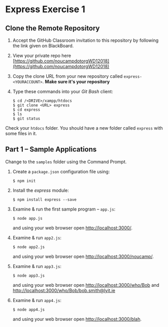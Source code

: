# Express Exercise 1

## Clone the Remote Repository

1.	Accept the GitHub Classroom invitation to this repository by following the link given on BlackBoard.

1.  View your private repo here [https://github.com/noucampdotorgWD12018](https://github.com/noucampdotorgWD12018)

1.	Copy the clone URL from your new repository called ``express-<YOURACCOUNT>``.  **Make sure it's your repository**

1.	Type these commands into your *Git Bash* client:

	```
	$ cd /<DRIVE>/xampp/htdocs   
	$ git clone <URL> express
	$ cd express
	$ ls
	$ git status

	```

Check your ``htdocs`` folder.  You should have a new folder called ``express`` with some files in it.

## Part 1 – Sample Applications

Change to the ``samples`` folder using the Command Prompt.

1.  Create a ``package.json`` configuration file using:

    ```
    $ npm init
    ```

1.  Install the _express_ module:

    ```
    $ npm install express --save
    ```

1.	Examine & run the first sample program – ``app.js``:

	```
	$ node app.js

	```

	and using your web browser open [http://localhost:3000/](http://localhost:3000/).

1.	Examine & run ``app2.js``:

	```
	$ node app2.js

	```

	and using your web browser open [http://localhost:3000/noucamp/](http://localhost:3000/noucamp/).

1.	Examine & run ``app3.js``:

	```
	$ node app3.js

	```

	and using your web browser open [http://localhost:3000/who/Bob](http://localhost:3000/who/Bob) and [http://localhost:3000/who/Bob/bob.smith@lyit.ie](http://localhost:3000/who/Bob/bob.smith@lyit.ie)

1.	Examine & run ``app4.js``:

	```
	$ node app4.js

	```

	and using your web browser open [http://localhost:3000/blah](http://localhost:3000/blah).
